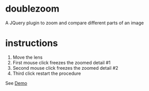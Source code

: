 # doublezoom
A JQuery plugin to zoom and compare different parts of an image


# instructions
1) Move the lens
2) First mouse click freezes the zoomed detail #1
3) Second mouse click freezes the zoomed detail #2
4) Third click restart the procedure

See [Demo](http://www.oldauntie.org/doublezoom)
